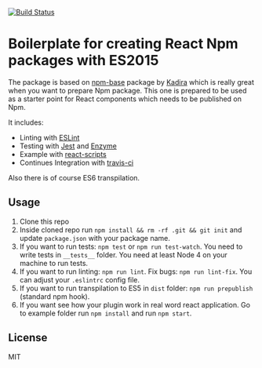[![Build Status](https://travis-ci.org/liaa/react-conditional-view.svg?branch=master)](https://travis-ci.org/liaa/react-conditional-view)

# Boilerplate for creating React Npm packages with ES2015

The package is based on [npm-base](https://github.com/kadirahq/npm-base) package by [Kadira](https://github.com/kadirahq) which is really great when you want to prepare Npm package. This one is prepared to be used as a starter point for React components which needs to be published on Npm.

It includes:

 * Linting with [ESLint](http://eslint.org/)
 * Testing with [Jest](https://facebook.github.io/jest/) and [Enzyme](http://airbnb.io/enzyme/)
 * Example with [react-scripts](https://github.com/facebookincubator/create-react-app/tree/master/packages/react-scripts)
 * Continues Integration with [travis-ci](https://travis-ci.org/)

Also there is of course ES6 transpilation.

## Usage

1. Clone this repo
2. Inside cloned repo run `npm install && rm -rf .git && git init` and update `package.json` with your package name.
3. If you want to run tests: `npm test` or `npm run test-watch`. You need to write tests in `__tests__` folder. You need at least Node 4 on your machine to run tests.
4. If you want to run linting: `npm run lint`. Fix bugs: `npm run lint-fix`. You can adjust your `.eslintrc` config file.
5. If you want to run transpilation to ES5 in `dist` folder: `npm run prepublish` (standard npm hook).
6. If you want see how your plugin work in real word react application. Go to example folder run
`npm install` and run `npm start`.


## License

MIT
